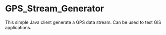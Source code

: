 GPS_Stream_Generator
====================

This simple Java client generate a GPS data stream. Can be used to test GIS applications.

